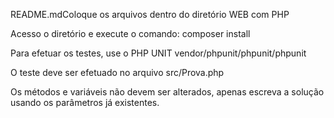 README.mdColoque os arquivos dentro do diretório WEB com PHP

Acesso o diretório e execute o comando:
	composer install

Para efetuar os testes, use o PHP UNIT
	vendor/phpunit/phpunit/phpunit

O teste deve ser efetuado no arquivo src/Prova.php

Os métodos e variáveis não devem ser alterados, apenas escreva a solução usando os parâmetros já existentes.


